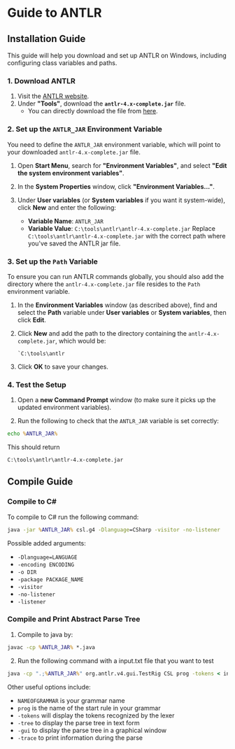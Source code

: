 # Guide to ANTLR


## Installation Guide
This guide will help you download and set up ANTLR on Windows, including configuring class variables and paths.

### 1. Download ANTLR
1. Visit the [ANTLR website](https://www.antlr.org/download.html).
2. Under **"Tools"**, download the **`antlr-4.x-complete.jar`** file. 
   - You can directly download the file from [here](https://www.antlr.org/download/antlr-4.13.0-complete.jar).

### 2. Set up the `ANTLR_JAR` Environment Variable

You need to define the `ANTLR_JAR` environment variable, which will point to your downloaded `antlr-4.x-complete.jar` file.

1. Open **Start Menu**, search for **"Environment Variables"**, and select **"Edit the system environment variables"**.

2. In the **System Properties** window, click **"Environment Variables..."**.

3. Under **User variables** (or **System variables** if you want it system-wide), click **New** and enter the following:    
    - **Variable Name**: `ANTLR_JAR`
    - **Variable Value**: `C:\tools\antlr\antlr-4.x-complete.jar`
    Replace `C:\tools\antlr\antlr-4.x-complete.jar` with the correct path where you've saved the ANTLR jar file.

### 3. Set up the `Path` Variable
To ensure you can run ANTLR commands globally, you should also add the directory where the `antlr-4.x-complete.jar` file resides to the `Path` environment variable.

1. In the **Environment Variables** window (as described above), find and select the **Path** variable under **User variables** or **System variables**, then click **Edit**.
 
2. Click **New** and add the path to the directory containing the `antlr-4.x-complete.jar`, which would be:
	  ```
   `C:\tools\antlr
	```    
3. Click **OK** to save your changes.


### 4. Test the Setup
1. Open a **new Command Prompt** window (to make sure it picks up the updated environment variables).

2. Run the following to check that the `ANTLR_JAR` variable is set correctly:
```cmd
echo %ANTLR_JAR%
```
   This should return
   ```cmd
   C:\tools\antlr\antlr-4.x-complete.jar
```

## Compile Guide

### Compile to C\#
To compile to C# run the following command:
```cmd
java -jar %ANTLR_JAR% csl.g4 -Dlanguage=CSharp -visitor -no-listener
```
Possible added arguments:
- `-Dlanguage=LANGUAGE`
- `-encoding ENCODING`
- `-o DIR`
- `-package PACKAGE_NAME`
- `-visitor`
- `-no-listener`
- `-listener`
### Compile and Print Abstract Parse Tree
1. Compile to java by:
```cmd
javac -cp %ANTLR_JAR% *.java
```
2. Run the following command with a input.txt file that you want to test
```cmd
java -cp ".;%ANTLR_JAR%" org.antlr.v4.gui.TestRig CSL prog -tokens < input.txt
```
Other useful options include:
- `NAMEOFGRAMMAR` is your grammar name
- `prog` is the name of the start rule in your grammar
- `-tokens` will display the tokens recognized by the lexer
- `-tree` to display the parse tree in text form
- `-gui` to display the parse tree in a graphical window
- `-trace` to print information during the parse
